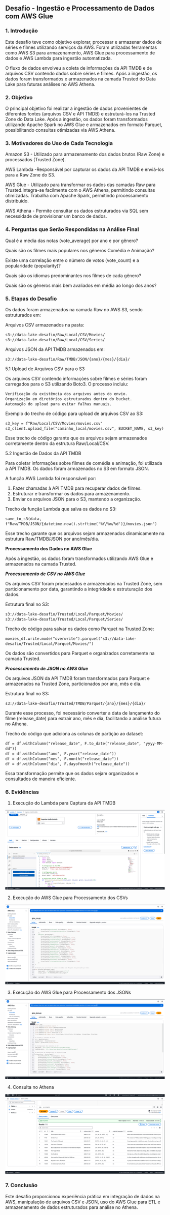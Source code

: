 ## **Desafio - Ingestão e Processamento de Dados com AWS Glue**

### **1. Introdução**

Este desafio teve como objetivo explorar, processar e armazenar dados de séries e filmes utilizando serviços da AWS. Foram utilizadas ferramentas como AWS S3 para armazenamento, AWS Glue para processamento de dados e AWS Lambda para ingestão automatizada.

O fluxo de dados envolveu a coleta de informações da API TMDB e de arquivos CSV contendo dados sobre séries e filmes. Após a ingestão, os dados foram transformados e armazenados na camada Trusted do Data Lake para futuras análises no AWS Athena.

### **2. Objetivo**

O principal objetivo foi realizar a ingestão de dados provenientes de diferentes fontes (arquivos CSV e API TMDB) e estruturá-los na Trusted Zone do Data Lake. Após a ingestão, os dados foram transformados utilizando Apache Spark no AWS Glue e armazenados em formato Parquet, possibilitando consultas otimizadas via AWS Athena.

### **3. Motivadores do Uso de Cada Tecnologia**

Amazon S3 - Utilizado para armazenamento dos dados brutos (Raw Zone) e processados (Trusted Zone).

AWS Lambda -Responsável por capturar os dados da API TMDB e enviá-los para a Raw Zone do S3.

AWS Glue - Utilizado para transformar os dados das camadas Raw para Trusted.Integra-se facilmente com o AWS Athena, permitindo consultas otimizadas. Trabalha com Apache Spark, permitindo processamento distribuído.

AWS Athena - Permite consultar os dados estruturados via SQL sem necessidade de provisionar um banco de dados.



### **4. Perguntas que Serão Respondidas na Análise Final**

Qual é a média das notas (vote_average) por ano e por gênero?

Quais são os filmes mais populares nos gêneros Comédia e Animação?

Existe uma correlação entre o número de votos (vote_count) e a popularidade (popularity)?

Quais são os idiomas predominantes nos filmes de cada gênero?

Quais são os gêneros mais bem avaliados em média ao longo dos anos?



### **5. Etapas do Desafio**

Os dados foram armazenados na camada Raw no AWS S3, sendo estruturados em:

Arquivos CSV armazenados na pasta:
```
s3://data-lake-desafio/Raw/Local/CSV/Movies/
s3://data-lake-desafio/Raw/Local/CSV/Series/
```
Arquivos JSON da API TMDB armazenados em:
```
s3://data-lake-desafio/Raw/TMDB/JSON/{ano}/{mes}/{dia}/
```

5.1 Upload de Arquivos CSV para o S3

Os arquivos CSV contendo informações sobre filmes e séries foram carregados para o S3 utilizando Boto3. O processo incluiu:

    Verificação da existência dos arquivos antes do envio.
    Organização em diretórios estruturados dentro do bucket.
    Automação do upload para evitar falhas manuais.

Exemplo do trecho de código para upload de arquivos CSV ao S3:
```
s3_key = f"Raw/Local/CSV/Movies/movies.csv"
s3_client.upload_file("caminho_local/movies.csv", BUCKET_NAME, s3_key)
```
Esse trecho de código garante que os arquivos sejam armazenados corretamente dentro da estrutura Raw/Local/CSV.


5.2 Ingestão de Dados da API TMDB

Para coletar informações sobre filmes de comédia e animação, foi utilizada a API TMDB. Os dados foram armazenados no S3 em formato JSON.

A função AWS Lambda foi responsável por:

1. Fazer chamadas à API TMDB para recuperar dados de filmes.
2. Estruturar e transformar os dados para armazenamento.
3. Enviar os arquivos JSON para o S3, mantendo a organização.

Trecho da função Lambda que salva os dados no S3:
```
save_to_s3(data, f"Raw/TMDB/JSON/{datetime.now().strftime('%Y/%m/%d')}/movies.json")
```
Esse trecho garante que os arquivos sejam armazenados dinamicamente na estrutura Raw/TMDB/JSON por ano/mês/dia.

**Processamento dos Dados no AWS Glue**

Após a ingestão, os dados foram transformados utilizando AWS Glue e armazenados na camada Trusted.

***Processamento de CSV no AWS Glue***

Os arquivos CSV foram processados e armazenados na Trusted Zone, sem particionamento por data, garantindo a integridade e estruturação dos dados.

Estrutura final no S3:
```
s3://data-lake-desafio/Trusted/Local/Parquet/Movies/
s3://data-lake-desafio/Trusted/Local/Parquet/Series/
```

Trecho do código para salvar os dados como Parquet na Trusted Zone:
```
movies_df.write.mode("overwrite").parquet("s3://data-lake-desafio/Trusted/Local/Parquet/Movies/")
```
Os dados são convertidos para Parquet e organizados corretamente na camada Trusted.


***Processamento de JSON no AWS Glue***

Os arquivos JSON da API TMDB foram transformados para Parquet e armazenados na Trusted Zone, particionados por ano, mês e dia.

Estrutura final no S3:
```
s3://data-lake-desafio/Trusted/TMDB/Parquet/{ano}/{mes}/{dia}/
```

Durante esse processo, foi necessário converter a data de lançamento do filme (release_date) para extrair ano, mês e dia, facilitando a análise futura no Athena.

Trecho do código que adiciona as colunas de partição ao dataset:
```
df = df.withColumn("release_date", F.to_date("release_date", "yyyy-MM-dd"))
df = df.withColumn("ano", F.year("release_date"))
df = df.withColumn("mes", F.month("release_date"))
df = df.withColumn("dia", F.dayofmonth("release_date"))
```

Essa transformação permite que os dados sejam organizados e consultados de maneira eficiente.

### **6. Evidências**

1. Execução do Lambda para Captura da API TMDB

![evidencia](../evidencias/evidencia_lambda.png)

2. Execução do AWS Glue para Processamento dos CSVs

![evidencia](../evidencias/script_glue_csv.png)


3. Execução do AWS Glue para Processamento dos JSONs

![evidencia](../evidencias/scritp_glue_json.png)


4. Consulta no Athena

![evidencia](../evidencias/evidencia_athena.png)

### **7. Conclusão**

Este desafio proporcionou experiência prática em integração de dados na AWS, manipulação de arquivos CSV e JSON, uso do AWS Glue para ETL e armazenamento de dados estruturados para análise no Athena. 